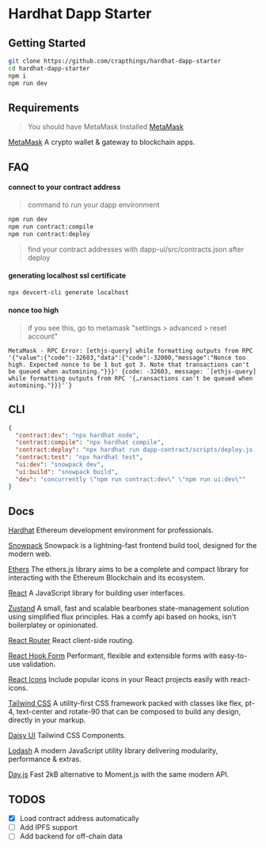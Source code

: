# Hardhat Dapp Starter

## Getting Started

```bash
git clone https://github.com/crapthings/hardhat-dapp-starter
cd hardhat-dapp-starter
npm i
npm run dev
```

## Requirements

> You should have MetaMask Installed [MetaMask](https://chrome.google.com/webstore/detail/metamask/nkbihfbeogaeaoehlefnkodbefgpgknn)

[MetaMask](https://metamask.io/) A crypto wallet & gateway to blockchain apps.

## FAQ

#### connect to your contract address

> command to run your dapp environment

```bash
npm run dev
npm run contract:compile
npm run contract:deploy
```

> find your contract addresses with dapp-ui/src/contracts.json after deploy

#### generating localhost ssl certificate

```bash
npx devcert-cli generate localhost
```

#### nonce too high

> if you see this, go to metamask "settings > advanced > reset account"

```
MetaMask - RPC Error: [ethjs-query] while formatting outputs from RPC '{"value":{"code":-32603,"data":{"code":-32000,"message":"Nonce too high. Expected nonce to be 1 but got 3. Note that transactions can't be queued when automining."}}}' {code: -32603, message: `[ethjs-query] while formatting outputs from RPC '{…ransactions can't be queued when automining."}}}'`}
```

## CLI

```json
{
  "contract:dev": "npx hardhat node",
  "contract:compile": "npx hardhat compile",
  "contract:deploy": "npx hardhat run dapp-contract/scripts/deploy.js --network localhost",
  "contract:test": "npx hardhat test",
  "ui:dev": "snowpack dev",
  "ui:build": "snowpack build",
  "dev": "concurrently \"npm run contract:dev\" \"npm run ui:dev\""
}
```

## Docs

[Hardhat](https://hardhat.org/) Ethereum development environment for professionals.

[Snowpack](https://www.snowpack.dev/) Snowpack is a lightning-fast frontend build tool, designed for the modern web.

[Ethers](https://docs.ethers.io/) The ethers.js library aims to be a complete and compact library for interacting with the Ethereum Blockchain and its ecosystem.

[React](https://reactjs.org/) A JavaScript library for building user interfaces.

[Zustand](https://github.com/pmndrs/zustand/) A small, fast and scalable bearbones state-management solution using simplified flux principles. Has a comfy api based on hooks, isn't boilerplatey or opinionated.

[React Router](https://reactrouter.com/) React client-side routing.

[React Hook Form](https://www.react-hook-form.com/) Performant, flexible and extensible forms with easy-to-use validation.

[React Icons](https://react-icons.github.io/react-icons/) Include popular icons in your React projects easily with react-icons.

[Tailwind CSS](https://tailwindcss.com/) A utility-first CSS framework packed with classes like flex, pt-4, text-center and rotate-90 that can be composed to build any design, directly in your markup.

[Daisy UI](https://daisyui.com/) Tailwind CSS Components.

[Lodash](https://lodash.com/) A modern JavaScript utility library delivering modularity, performance & extras.

[Day.js](https://day.js.org/) Fast 2kB alternative to Moment.js with the same modern API.

## TODOS

- [x] Load contract address automatically
- [ ] Add IPFS support
- [ ] Add backend for off-chain data
